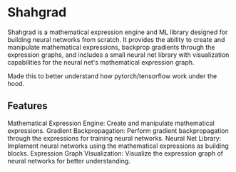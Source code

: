 # Shahgrad
Shahgrad is a mathematical expression engine and ML library designed for building neural networks from scratch. It provides the ability to create and manipulate mathematical expressions, backprop gradients through the expression graphs, and includes a small neural net library with visualization capabilities for the neural net's mathematical expression graph.

Made this to better understand how pytorch/tensorflow work under the hood.
## Features

Mathematical Expression Engine: Create and manipulate mathematical expressions.
Gradient Backpropagation: Perform gradient backpropagation through the expressions for training neural networks.
Neural Net Library: Implement neural networks using the mathematical expressions as building blocks.
Expression Graph Visualization: Visualize the expression graph of neural networks for better understanding.
